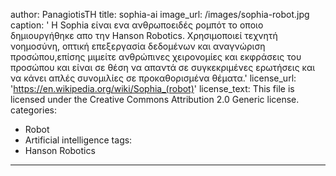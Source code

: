 author: PanagiotisTH
title: sophia-ai
image_url: /images/sophia-robot.jpg
caption: ' Η Sophia είναι ενα ανθρωποειδές ρομπότ το οποιο δημιουργήθηκε απο την Hanson Robotics.
Χρησιμοποιεί τεχνητή νοημοσύνη, οπτική επεξεργασία δεδομένων και αναγνώριση προσώπου,επίσης μιμείτε
ανθρώπινες χειρονομίες και εκφράσεις του προσώπου και είναι σε θέση να απαντά σε συγκεκριμένες ερωτήσεις 
και να κάνει απλές συνομιλίες σε προκαθορισμένα θέματα.'
license_url: 'https://en.wikipedia.org/wiki/Sophia_(robot)'
license_text: This file is licensed under the Creative Commons Attribution 2.0 Generic license.
categories:
  - Robot
  - Artificial intelligence
tags:
  - Hanson Robotics
---
